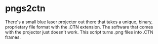 pngs2ctn
========

There's a small blue laser projector out there that takes a unique, binary, proprietary file format with the .CTN extension. The software that comes with the projector just doesn't work. This script turns .png files into .CTN frames.
